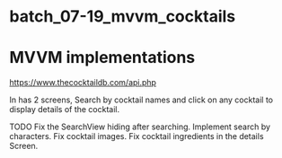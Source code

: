 # batch_07-19_mvvm_cocktails

# MVVM implementations

https://www.thecocktaildb.com/api.php

In has 2 screens, Search by cocktail names and click on any cocktail to display details of the cocktail.

TODO
Fix the SearchView hiding after searching.
Implement search by characters.
Fix cocktail images.
Fix cocktail ingredients in the details Screen.
